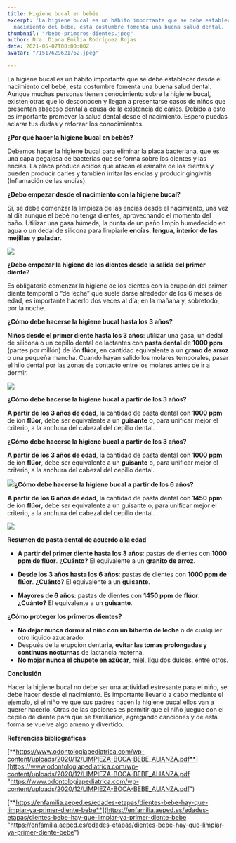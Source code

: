 ```yaml
---
title: Higiene bucal en bebés
excerpt: 'La higiene bucal es un hábito importante que se debe establecer desde el
  nacimiento del bebé, esta costumbre fomenta una buena salud dental. '
thumbnail: "/bebe-primeros-dientes.jpeg"
author: Dra. Diana Emilia Rodríguez Rojas
date: 2021-06-07T00:00:00Z
avatar: "/1517629621762.jpeg"

---
```

La higiene bucal es un hábito importante que se debe establecer desde el nacimiento del bebé, esta costumbre fomenta una buena salud dental. Aunque muchas personas tienen conocimiento sobre la higiene bucal, existen otras que lo desconocen y llegan a presentarse casos de niños que presentan absceso dental a causa de la existencia de caries. Debido a esto es importante promover la salud dental desde el nacimiento. Espero puedas aclarar tus dudas y reforzar los conocimientos.

**¿Por qué hacer la higiene bucal en bebés?**

Debemos hacer la higiene bucal para eliminar la placa bacteriana, que es una capa pegajosa de bacterias que se forma sobre los dientes y las encías. La placa produce ácidos que atacan el esmalte de los dientes y pueden producir caries y también irritar las encías y producir gingivitis (Inflamación de las encías).

**¿Debo empezar desde el nacimiento con la higiene bucal?**

Sí, se debe comenzar la limpieza de las encías desde el nacimiento, una vez al día aunque el bebé no tenga dientes, aprovechando el momento del baño. Utilizar una gasa húmeda, la punta de un paño limpio humedecido en agua o un dedal de silicona para limpiarle **encías**, **lengua**, **interior de las mejillas** y **paladar**.

![](/encias_bebe-1024x682.jpeg)

**¿Debo empezar la higiene de los dientes desde la salida del primer diente?**

Es obligatorio comenzar la higiene de los dientes con la erupción del primer diente temporal o “de leche” que suele darse alrededor de los 6 meses de edad, es importante hacerlo dos veces al día; en la mañana y, sobretodo, por la noche.

**¿Cómo debe hacerse la higiene bucal hasta los 3 años?**

**Niños desde el primer diente hasta los 3 años**: utilizar una gasa, un dedal de silicona o un cepillo dental de lactantes con **pasta dental** de **1000 ppm** (partes por millón) de ión **flúor**, en cantidad equivalente a un **grano de arroz** o una pequeña mancha. Cuando hayan salido los molares temporales, pasar el hilo dental por las zonas de contacto entre los molares antes de ir a dormir.

![](/unnamed-1.jpeg)

**¿Cómo debe hacerse la higiene bucal a partir de los 3 años?**

**A partir de los 3 años de edad**, la cantidad de pasta dental con **1000 ppm** de ión **flúor,** debe ser equivalente a un **guisante** o, para unificar mejor el criterio, a la anchura del cabezal del cepillo dental.

**¿Cómo debe hacerse la higiene bucal a partir de los 3 años?**

**A partir de los 3 años de edad**, la cantidad de pasta dental con **1000 ppm** de ión **flúor**, debe ser equivalente a un **guisante** o, para unificar mejor el criterio, a la anchura del cabezal del cepillo dental.

**![](/img_2870_sin.jpeg)¿Cómo debe hacerse la higiene bucal a partir de los 6 años?**

**A partir de los 6 años de edad**, la cantidad de pasta dental con **1450 ppm** de ión **flúor**, debe ser equivalente a un guisante o, para unificar mejor el criterio, a la anchura del cabezal del cepillo dental.

![](/higiene-bucodental-cuidar-los-dientes-de-los-ninos-a-diferentes-edades-620x349.jpeg)

**Resumen de pasta dental de acuerdo a la edad**

* **A partir del primer diente hasta los 3 años**: pastas de dientes con **1000 ppm de flúor**. **¿Cuánto?** El equivalente a un **granito de arroz**.
* **Desde los 3 años hasta los 6 años**: pastas de dientes con **1000 ppm de flúor**. **¿Cuánto?** El equivalente a un **guisante**.


* **Mayores de 6 años**: pastas de dientes con **1450 ppm** de **flúor**. **¿Cuánto?** El equivalente a un **guisante**.

**¿Cómo proteger los primeros dientes?**

* **No dejar nunca dormir al niño con un biberón de leche** o de cualquier otro líquido azucarado.
* Después de la erupción dentaria, **evitar las tomas prolongadas y continuas nocturnas** de lactancia materna.
* **No mojar nunca el chupete en azúcar**, miel, líquidos dulces, entre otros.

**Conclusión**

Hacer la higiene bucal no debe ser una actividad estresante para el niño, se debe hacer desde el nacimiento. Es importante llevarlo a cabo mediante el ejemplo, si el niño ve que sus padres hacen la higiene bucal ellos van a querer hacerlo. Otras de las opciones es permitir que el niño juegue con el cepillo de diente para que se familiarice, agregando canciones y de esta forma se vuelve algo ameno y divertido.

**Referencias bibliográficas**

[**https://www.odontologiapediatrica.com/wp-content/uploads/2020/12/LIMPIEZA-BOCA-BEBE_ALIANZA.pdf**](https://www.odontologiapediatrica.com/wp-content/uploads/2020/12/LIMPIEZA-BOCA-BEBE_ALIANZA.pdf "https://www.odontologiapediatrica.com/wp-content/uploads/2020/12/LIMPIEZA-BOCA-BEBE_ALIANZA.pdf")

[**https://enfamilia.aeped.es/edades-etapas/dientes-bebe-hay-que-limpiar-ya-primer-diente-bebe**](https://enfamilia.aeped.es/edades-etapas/dientes-bebe-hay-que-limpiar-ya-primer-diente-bebe "https://enfamilia.aeped.es/edades-etapas/dientes-bebe-hay-que-limpiar-ya-primer-diente-bebe")